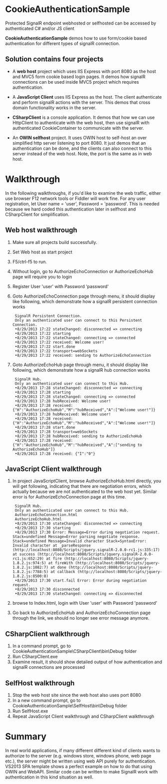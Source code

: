 CookieAuthenticationSample
==========================

Protected SignalR endpoint webhosted or selfhosted can be accessed by authenticated C# and/or JS client

**CookieAuthenticationSample** demos how to use form/cookie based authentication for different types of signalR connection.  

Solution contains four projects
--

- A **web host** project which uses IIS Express with port 8080 as the host and MVC5 form cookie based login pages.  It demos how signalR connections can be used inside MVC5 project which requires authentication. 

- A **JavaScript Client** uses IIS Express as the host.  The client authenticate and perform signalR actions with the server.  This demos that cross domain functionality works in the server.

- **CSharpClient** is a console application.  It demos that how we can use HttpClient to authenticate with the web host, then use signalR with authenticated CookieContainer to communicate with the server.

- An **OWIN selfhost** project.  It uses OWIN host to self-host an over simplified http server listening to port 8080.  It just demos that an authentication can be done, and the clients can also connect to this server instead of the web host.  Note, the port is the same as in web host.  

Walkthrough
=====
In the following walkthroughs, if you'd like to examine the web traffic, either use browser F12 network tools or Fiddler will work fine.  For any user registration,  let User name = 'user', Password = 'password'.  This is needed because we hard coded this authentication later in selfhost and CSharpClient for simplification.

Web host walkthrough
--
1. Make sure all projects build successfully.
2. Set Web host as start project
3. F5/ctrl-f5 to run.
4. Without login, go to AuthorizeEchoConnection or AuthorizeEchoHub page will require you to login
5. Register User 'user' with Password 'password'
6. Goto AuthorizeEchoConnection page through menu, it should display like following, which demonstrate how a signalR persistent connection works

	
	    SignalR Persistent Connection.
	    Only an authenticated user can connect to this Persistent Connection.
	    •8/29/2013 17:22 stateChanged: disconnected => connecting
	    •8/29/2013 17:22 starting
	    •8/29/2013 17:22 stateChanged: connecting => connected
	    •8/29/2013 17:22 received: Welcome user!
	    •8/29/2013 17:22 start.done
	    •8/29/2013 17:22 transport=webSockets
	    •8/29/2013 17:22 received: sending to AuthorizeEchoConnection


7. Goto AuthorizeEchoHub page through menu, it should display like following, which demonstrate how a signalR hub connection works
	
		SignalR Hub.
		Only an authenticated user can connect to this Hub.
		•8/29/2013 17:28 stateChanged: disconnected => connecting
		•8/29/2013 17:28 starting
		•8/29/2013 17:28 stateChanged: connecting => connected
		•8/29/2013 17:28 hubReceived: Welcome user!
		•8/29/2013 17:28 received: {"H":"AuthorizeEchoHub","M":"hubReceived","A":["Welcome user!"]}
		•8/29/2013 17:28 hubReceived: Welcome user!
		•8/29/2013 17:28 received: {"H":"AuthorizeEchoHub","M":"hubReceived","A":["Welcome user!"]}
		•8/29/2013 17:28 start.done
		•8/29/2013 17:28 transport=webSockets
		•8/29/2013 17:28 hubReceived: sending to AuthorizeEchoHub
		•8/29/2013 17:28 received: {"H":"AuthorizeEchoHub","M":"hubReceived","A":["sending to AuthorizeEchoHub"]}
		•8/29/2013 17:28 received: {"I":"0"}
	
JavaScript Client walkthrough
--
1. In project JavaScriptClient, browse AuthorizeEchoHub.html directly, you will get following, indicating that there are negotiation errors, which actually because we are not authenticated to the web host yet.  Similar error is for AuthorizeEchoConnection page at this time.
	
		SignalR Hub.
		Only an authenticated user can connect to this Hub.
		AuthorizeEchoConnection.html
		AuthorizeEchoHub.html
		•8/29/2013 17:30 stateChanged: disconnected => connecting
		•8/29/2013 17:30 starting
		•8/29/2013 17:30 Error: Message=Error during negotiation request. Stack=undefined Message=Error parsing negotiate response. Stack=undefined Message=Invalid character Stack=SyntaxError: Invalid character at _parseResponse (http://localhost:8080/Scripts/jquery.signalR-2.0.0-rc1.js:335:17) at success (http://localhost:8080/Scripts/jquery.signalR-2.0.0-rc1.js:652:29) at fire (http://localhost:8080/Scripts/jquery-1.8.2.js:974:5) at fireWith (http://localhost:8080/Scripts/jquery-1.8.2.js:1082:7) at done (http://localhost:8080/Scripts/jquery-1.8.2.js:7788:5) at callback (http://localhost:8080/Scripts/jquery-1.8.2.js:8500:8)
		•8/29/2013 17:30 start.fail Error: Error during negotiation request.
		•8/29/2013 17:30 disconnected
		•8/29/2013 17:30 stateChanged: connecting => disconnected
	
2. browse to Index.html, login with  User 'user' with Password 'password'
	
3. Go back to AuthorizeEchoHub and AuthorizeEchoConnection page through the link, we should no longer see error message anymore.

CSharpClient walkthrough
--
1. In a command prompt, go to CookieAuthenticationSample\CSharpClient\bin\Debug folder
2. Run CSharpClient.exe
3. Examine result, it should show detailed output of how authentication and signalR connections are processed

SelfHost walkthrough
--
1. Stop the web host site since the web host also uses port 8080
2. In a new command prompt, go to CookieAuthenticationSample\SelfHost\bin\Debug folder
3. Run SelfHost.exe
4. Repeat JavaScript Client walkthrough and CSharpClient walkthrough

Summary
==
In real world applications, if many different different kind of clients wants to authorize to the server (e.g. windows store, windows phone, web page etc.), the server might be written using web API purely for authentication.  VS2013 SPA template shows a perfect example on how to do that using OWIN and WebAPI. Similar code can be written to make SignalR work with authentication in this kind situation as well. 

